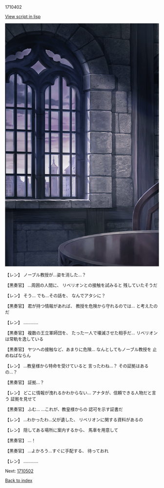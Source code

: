 1710402

[View script in lisp](../scripts/1710402.txt)

![church_room.png](../images/backgrounds/church_room.png)

【レン】
ノーブル教授が…姿を消した…？

【黒奏官】
…周囲の人間に、
リベリオンとの接触を試みると
残していたそうだ

【レン】
そう…
でも…その話を、
なんでアタシに？

【黒奏官】
君が持つ情報があれば、
教授を危険から守れるのでは…
と考えたのだ

【レン】
…………

【黒奏官】
複数の王立軍師団を、
たった一人で壊滅させた相手だ…
リベリオンは常軌を逸している

【黒奏官】
ヤツへの接触など、あまりに危険…
なんとしてもノーブル教授を
止めねばならん

【レン】
…教皇様から特命を受けていると
言ったわね…？
その証拠はあるの…？

【黒奏官】
証拠…？

【レン】
どこに情報が洩れるかわからない…
アナタが、信頼できる人物だと言う
証拠を見せて

【黒奏官】
ふむ…
…これが、教皇様からの
認可を示す証書だ

【レン】
…わかったわ…父が遺した、
リベリオンに関する資料があるの

【レン】
隠してある場所に案内するから、
馬車を用意して

【黒奏官】
…！

【黒奏官】
…よかろう…すぐに手配する、
待っておれ

【レン】
…………

Next: [1710502](1710502.md)

[Back to index](index.md)
